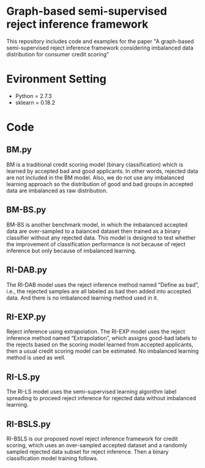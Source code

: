 # Graph-based semi-supervised reject inference framework
This repository includes code and examples for the paper "A graph-based semi-supervised reject inference framework considering imbalanced data distribution for consumer credit scoring"  

# Evironment Setting
- Python = 2.7.3
- sklearn = 0.18.2

# Code
## BM.py
BM is a traditional credit scoring model (binary classification) which is learned by accepted bad and good applicants. In other words, rejected data are not included in the BM model. Also, we do not use any imbalanced learning approach so the distribution of good and bad groups in accepted data are imbalanced as raw distribution.  

## BM-BS.py
BM-BS is another benchmark model, in which the imbalanced accepted data are over-sampled to a balanced dataset then trained as a binary classifier without any rejected data. This model is designed to test whether the improvement of classification performance is not because of reject inference but only because of imbalanced learning.

## RI-DAB.py
The RI-DAB model uses the reject inference method named “Define as bad”, i.e., the rejected samples are all labeled as bad then added into accepted data. And there is no imbalanced learning method used in it.

## RI-EXP.py
Reject inference using extrapolation. The RI-EXP model uses the reject inference method named “Extrapolation”, which assigns good-bad labels to the rejects based on the scoring model learned from accepted applicants, then a usual credit scoring model can be estimated. No imbalanced learning method is used as well.

## RI-LS.py
The RI-LS model uses the semi-supervised learning algorithm label spreading to proceed reject inference for rejected data without imbalanced learning. 

## RI-BSLS.py
RI-BSLS is our proposed novel reject inference framework for credit scoring, which uses an over-sampled accepted dataset and a randomly sampled rejected data subset for reject inference. Then a binary classification model training follows.
